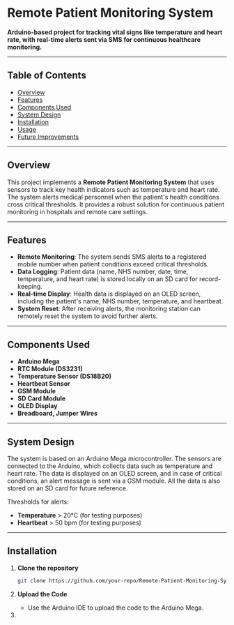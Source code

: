 # Remote Patient Monitoring System

**Arduino-based project for tracking vital signs like temperature and heart rate, with real-time alerts sent via SMS for continuous healthcare monitoring.**

---

## Table of Contents
- [Overview](#overview)
- [Features](#features)
- [Components Used](#components-used)
- [System Design](#system-design)
- [Installation](#installation)
- [Usage](#usage)
- [Future Improvements](#future-improvements)

---

## Overview

This project implements a **Remote Patient Monitoring System** that uses sensors to track key health indicators such as temperature and heart rate. The system alerts medical personnel when the patient's health conditions cross critical thresholds. It provides a robust solution for continuous patient monitoring in hospitals and remote care settings.

---

## Features

- **Remote Monitoring**: The system sends SMS alerts to a registered mobile number when patient conditions exceed critical thresholds.
- **Data Logging**: Patient data (name, NHS number, date, time, temperature, and heart rate) is stored locally on an SD card for record-keeping.
- **Real-time Display**: Health data is displayed on an OLED screen, including the patient's name, NHS number, temperature, and heartbeat.
- **System Reset**: After receiving alerts, the monitoring station can remotely reset the system to avoid further alerts.

---

## Components Used

- **Arduino Mega**
- **RTC Module (DS3231)**
- **Temperature Sensor (DS18B20)**
- **Heartbeat Sensor**
- **GSM Module**
- **SD Card Module**
- **OLED Display**
- **Breadboard, Jumper Wires**

---

## System Design

The system is based on an Arduino Mega microcontroller. The sensors are connected to the Arduino, which collects data such as temperature and heart rate. The data is displayed on an OLED screen, and in case of critical conditions, an alert message is sent via a GSM module. All the data is also stored on an SD card for future reference.

Thresholds for alerts:
- **Temperature** > 20°C (for testing purposes)
- **Heartbeat** > 50 bpm (for testing purposes)

---

## Installation

1. **Clone the repository**
   ```bash
   git clone https://github.com/your-repo/Remote-Patient-Monitoring-System.git

2. **Upload the Code**
   - Use the Arduino IDE to upload the code to the Arduino Mega.

3. 
